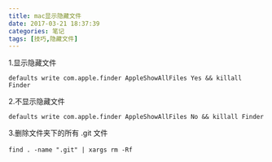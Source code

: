 ```yaml
---
title: mac显示隐藏文件
date: 2017-03-21 18:37:39
categories: 笔记
tags: [技巧,隐藏文件]
---
```


1.显示隐藏文件
```
defaults write com.apple.finder AppleShowAllFiles Yes && killall Finder 
```

2.不显示隐藏文件
```
defaults write com.apple.finder AppleShowAllFiles No && killall Finder 
```

3.删除文件夹下的所有 .git 文件
```
find . -name ".git" | xargs rm -Rf　　
```
